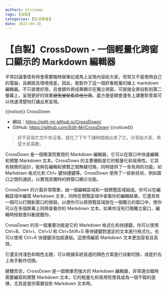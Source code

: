 ```yaml
---
authors: elvismao
tags: [自製]
categories: [生活駭客]
date: 2023-04-28
---
```


# 【自製】CrossDown - 一個輕量化跨窗口顯示的 Markdown 編輯器

平常討論事情有時會需要臨時做筆記或馬上呈現內容給大家，但常又不是使用自己的電腦，且網路及環境很差。因此，我製作了這一個好看輕量的線上 markdown 編輯器。不只直覺好用，且會額外將成果顯示在獨立視窗，可直接全屏投影到第二螢幕上，呈現更好的效果~~避免被偷看其他分頁~~。最方便是開會還有上課要對答案可以快速清楚地打讓出來呈現。

{{notice}} CrossDown

- 網站：<https://edit-mr.github.io/CrossDown/>
- GitHub: <https://github.com/Edit-Mr/CrossDown> {{noticed}}

> 好不容易忙完午休沒事，就花了下午下課時間搞出來了它。分享給大家，希望大家喜歡。

CrossDown 是一個簡潔而實用的 Markdown 編輯器，它可以在窗口中快速編輯和預覽 Markdown 文本。CrossDown 的主要優點是它的輕量化和易用性。它具有極簡的設計，能夠在編輯和預覽之間無縫切換，同時提供了一些有用的功能，如 Markdown 格式化和 Ctrl+ 鍵快捷鍵等。CrossDown 使用了一些新技術，例如窗口之間的通訊，以實現其獨特的跨窗口顯示功能。

CrossDown 的介面非常簡單，由一個編輯區域和一個預覽區域組成。你可以在編輯區域中編寫 Markdown 文本，同時在預覽區域中查看你的編輯結果。它還具有一個可以打開新窗口的按鈕，以便你可以將預覽區域放在一個獨立的窗口中，使你可以在多個屏幕上同時查看你的 Markdown 文本。如果你沒有打開獨立窗口，編輯時按鈕會抖動提醒你。

CrossDown 的另一個重要功能是它的 Markdown 格式化和快捷鍵。你可以使用 Ctrl+B、Ctrl+I、Ctrl+U 和 Ctrl+Shift+S 等快捷鍵對選定的文本進行格式化，也可以使用 Ctrl+K 快捷鍵添加超連結。這使得編寫 Markdown 文本更加容易且高效。

它還支持淺色和暗色主題，可以根據系統首選的顏色方案進行自動切換，或是於右上角手動作切換。

總體而言，CrossDown 是一個簡單而強大的 Markdown 編輯器，非常適合臨時需要編寫和預覽 Markdown 文本。它的輕量化和易用性使其成為一個不錯的選擇，尤其是當你需要投影 Markdown 文本時。
